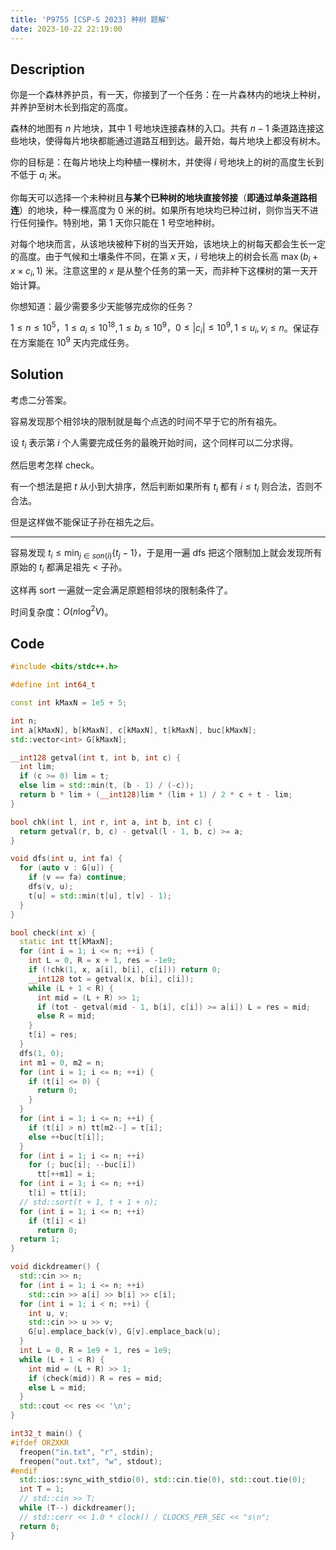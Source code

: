 ```yaml
---
title: 'P9755 [CSP-S 2023] 种树 题解'
date: 2023-10-22 22:19:00
---
```


## Description

你是一个森林养护员，有一天，你接到了一个任务：在一片森林内的地块上种树，并养护至树木长到指定的高度。

森林的地图有 $n$ 片地块，其中 $1$ 号地块连接森林的入口。共有 $n-1$ 条道路连接这些地块，使得每片地块都能通过道路互相到达。最开始，每片地块上都没有树木。

你的目标是：在每片地块上均种植一棵树木，并使得 $i$ 号地块上的树的高度生长到不低于 $a_i$ 米。

你每天可以选择一个未种树且**与某个已种树的地块直接邻接**（**即通过单条道路相连**）的地块，种一棵高度为 $0$ 米的树。如果所有地块均已种过树，则你当天不进行任何操作。特别地，第 $1$ 天你只能在 $1$ 号空地种树。

对每个地块而言，从该地块被种下树的当天开始，该地块上的树每天都会生长一定的高度。由于气候和土壤条件不同，在第 $x$ 天，$i$ 号地块上的树会长高 $\max(b_i + x \times c_i, 1)$ 米。注意这里的 $x$ 是从整个任务的第一天，而非种下这棵树的第一天开始计算。

你想知道：最少需要多少天能够完成你的任务？

$1\leq n \leq 10^5，1 \leq a_i \leq 10^{18}, 1 \leq b_i \leq 10^9，0 \leq |c_i| \leq 10^9, 1 \leq u_i, v_i \leq n$。保证存在方案能在 $10^9$ 天内完成任务。

## Solution

考虑二分答案。

容易发现那个相邻块的限制就是每个点选的时间不早于它的所有祖先。

设 $t_i$ 表示第 $i$ 个人需要完成任务的最晚开始时间，这个同样可以二分求得。

然后思考怎样 check。

有一个想法是把 $t$ 从小到大排序，然后判断如果所有 $t_i$ 都有 $i\leq t_i$ 则合法，否则不合法。

但是这样做不能保证子孙在祖先之后。

---

容易发现 $t_i\leq \min_{j\in son(i)}\{t_j-1\}$，于是用一遍 dfs 把这个限制加上就会发现所有原始的 $t_i$ 都满足祖先 $<$ 子孙。

这样再 sort 一遍就一定会满足原题相邻块的限制条件了。

时间复杂度：$O(n\log^2 V)$。

## Code

```cpp
#include <bits/stdc++.h>

#define int int64_t

const int kMaxN = 1e5 + 5;

int n;
int a[kMaxN], b[kMaxN], c[kMaxN], t[kMaxN], buc[kMaxN];
std::vector<int> G[kMaxN];

__int128 getval(int t, int b, int c) {
  int lim;
  if (c >= 0) lim = t;
  else lim = std::min(t, (b - 1) / (-c));
  return b * lim + (__int128)lim * (lim + 1) / 2 * c + t - lim;
}

bool chk(int l, int r, int a, int b, int c) {
  return getval(r, b, c) - getval(l - 1, b, c) >= a;
}

void dfs(int u, int fa) {
  for (auto v : G[u]) {
    if (v == fa) continue;
    dfs(v, u);
    t[u] = std::min(t[u], t[v] - 1);
  }
}

bool check(int x) {
  static int tt[kMaxN];
  for (int i = 1; i <= n; ++i) {
    int L = 0, R = x + 1, res = -1e9;
    if (!chk(1, x, a[i], b[i], c[i])) return 0;
    __int128 tot = getval(x, b[i], c[i]);
    while (L + 1 < R) {
      int mid = (L + R) >> 1;
      if (tot - getval(mid - 1, b[i], c[i]) >= a[i]) L = res = mid;
      else R = mid;
    }
    t[i] = res;
  }
  dfs(1, 0);
  int m1 = 0, m2 = n;
  for (int i = 1; i <= n; ++i) {
    if (t[i] <= 0) {
      return 0;
    }
  }
  for (int i = 1; i <= n; ++i) {
    if (t[i] > n) tt[m2--] = t[i];
    else ++buc[t[i]];
  }
  for (int i = 1; i <= n; ++i)
    for (; buc[i]; --buc[i])
      tt[++m1] = i;
  for (int i = 1; i <= n; ++i)
    t[i] = tt[i];
  // std::sort(t + 1, t + 1 + n);
  for (int i = 1; i <= n; ++i)
    if (t[i] < i)
      return 0;
  return 1;
}

void dickdreamer() {
  std::cin >> n;
  for (int i = 1; i <= n; ++i)
    std::cin >> a[i] >> b[i] >> c[i];
  for (int i = 1; i < n; ++i) {
    int u, v;
    std::cin >> u >> v;
    G[u].emplace_back(v), G[v].emplace_back(u);
  }
  int L = 0, R = 1e9 + 1, res = 1e9;
  while (L + 1 < R) {
    int mid = (L + R) >> 1;
    if (check(mid)) R = res = mid;
    else L = mid;
  }
  std::cout << res << '\n';
}

int32_t main() {
#ifdef ORZXKR
  freopen("in.txt", "r", stdin);
  freopen("out.txt", "w", stdout);
#endif
  std::ios::sync_with_stdio(0), std::cin.tie(0), std::cout.tie(0);
  int T = 1;
  // std::cin >> T;
  while (T--) dickdreamer();
  // std::cerr << 1.0 * clock() / CLOCKS_PER_SEC << "s\n";
  return 0;
}
```